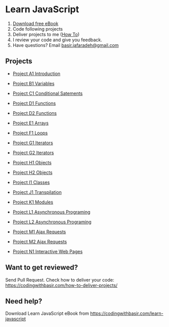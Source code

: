 # Learn JavaScript

1. [Download free eBook](https://codingwithbasir.com/download)
2. Code following projects
3. Deliver projects to me ([How To](https://codingwithbasir.com/how-to-deliver-projects/))
4. I review your code and give you feedback.
5. Have questions? Email [basir.jafaradeh@gmail.com](mailto:basir.jafaradeh@gmail.com)

## Projects

- [Project A1 Introduction ](project-javascript-a1-introduction)

- [Project B1 Variables ](project-javascript-b1-variables)

- [Project C1 Conditional Satements](project-javascript-c1-conditional-statements)

- [Project D1 Functions](project-javascript-d1-functions)

- [Project D2 Functions](project-javascript-d2-functions)

- [Project E1 Arrays](project-javascript-e1-arrays)

- [Project F1 Loops](project-javascript-f1-loops)

- [Project G1 Iterators](project-javascript-g1-iterators)

- [Project G2 Iterators](project-javascript-g2-iterators)

- [Project H1 Objects](project-javascript-h1-objects)

- [Project H2 Objects](project-javascript-h2-objects)

- [Project I1 Classes](project-javascript-i1-classes)

- [Project J1 Transpilation](project-javascript-j1-transpilation)

- [Project K1 Modules](project-javascript-k1-modules)

- [Project L1 Asynchronous Programing](project-javascript-l1-asynchronous-programing)

- [Project L2 Asynchronous Programing](project-javascript-l2-asynchronous-programing)

* [Project M1 Ajax Requests](project-javascript-m1-ajax-requests)

* [Project M2 Ajax Requests](project-javascript-m2-ajax-requests)

* [Project N1 Interactive Web Pages](project-javascript-n1-interactive-web-pages)

## Want to get reviewed?

Send Pull Request. Check how to deliver your code: https://codingwithbasir.com/how-to-deliver-projects/

## Need help?

Download Learn JavaScript eBook from https://codingwithbasir.com/learn-javascript
